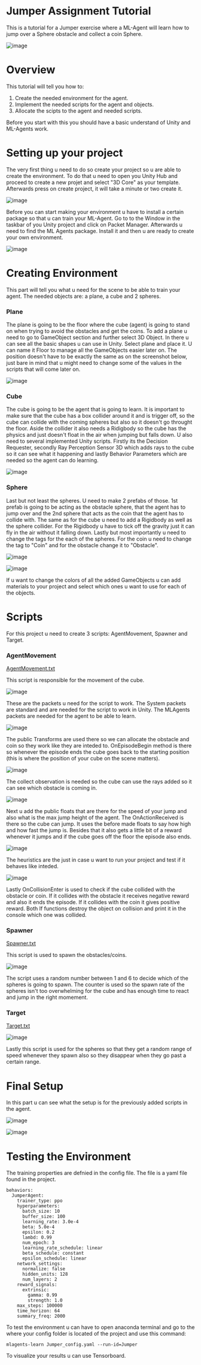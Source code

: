 # Jumper Assignment Tutorial
This is a tutorial for a Jumper exercise where a ML-Agent will learn how to jump over a Sphere obstacle and collect a coin Sphere. 

![image](https://user-images.githubusercontent.com/78807955/233431475-94e47708-b660-46c1-a77e-5660192fc315.png)

# Overview
This tutorial will tell you how to:
  
  1. Create the needed environment for the agent.
  2. Implement the needed scripts for the agent and objects.
  3. Allocate the scipts to the agent and needed scripts.

Before you start with this you should have a basic understand of Unity and ML-Agents work.

# Setting up your project
The very first thing u need to do so create your project so u are able to create the environment. To do that u need to open you Unity Hub and proceed to create a new projet and select "3D Core" as your template. Afterwards press on create project, it will take a minute or two create it.

![image](https://user-images.githubusercontent.com/78807955/233432831-3c5b4737-f78d-4893-be7e-be5ba675a04f.png)

Before you can start making your environment u have to install a certain package so that u can train your ML-Agent. Go to to the Window in the taskbar of you Unity project and click on Packet Manager. Afterwards u need to find the ML Agents package. Install it and then u are ready to create your own environment.

![image](https://user-images.githubusercontent.com/78807955/233433513-060fc98f-7c0b-41d5-9431-6922765a95cf.png)

# Creating Environment

This part will tell you what u need for the scene to be able to train your agent. The needed objects are: a plane, a cube and 2 spheres.

### Plane
The plane is going to be the floor where the cube (agent) is going to stand on when trying to avoid the obstacles and get the coins.
To add a plane u need to go to GameObject section and further select 3D Object. In there u can see all the basic shapes u can use in Unity. Select plane and place it. U can name it Floor to manage all the GameObjects easier later on. The position doesn't have to be exactly the same as on the screenshot below, just bare in mind that u might need to change some of the values in the scripts that will come later on.

![image](https://user-images.githubusercontent.com/78807955/233435319-ec710328-3554-4779-b7ab-c51d608df338.png)

### Cube
The cube is going to be the agent that is going to learn. It is important to make sure that the cube has a box collider around it and is trigger off, so the cube can collide with the coming spheres but also so it doesn't go throught the floor. Aside the collider it also needs a Ridigbody so the cube has the physics and just doesn't float in the air when jumping but falls down. U also need to several implemented Unity scripts. Firstly its the Decision Requester, secondly Ray Perception Sensor 3D which adds rays to the cube so it can see what it happening and lastly Behavior Parameters which are needed so the agent can do learning.

![image](https://user-images.githubusercontent.com/78807955/233436600-ff16b32c-2505-4650-967d-8b570573aea3.png)

### Sphere
Last but not least the spheres. U need to make 2 prefabs of those. 1st prefab is going to be acting as the obstacle sphere, that the agent has to jump over and the 2nd sphere that acts as the coin that the agent has to collide with. The same as for the cube u need to add a Rigidbody as well as the sphere collider. For the Rigidbody u have to tick off the gravity just it can fly in the air without it falling down. Lastly but most importantly u need to change the tags for the each of the spheres. For the coin u need to change the tag to "Coin" and for the obstacle change it to "Obstacle".

![image](https://user-images.githubusercontent.com/78807955/233438333-c09ae268-66f6-45dd-aa4d-12c199879d2d.png)

![image](https://user-images.githubusercontent.com/78807955/233438363-7a3b7b7b-61f1-4e07-a4b9-5567f13ef5ed.png)

If u want to change the colors of all the added GameObjects u can add materials to your project and select which ones u want to use for each of the objects.

# Scripts
For this project u need to create 3 scripts: AgentMovement, Spawner and Target.

### AgentMovement

[AgentMovement.txt](https://github.com/AP-IT-GH/jumper-assignment-BilalElM/files/11289092/AgentMovement.txt)

This script is responsible for the movement of the cube.

![image](https://user-images.githubusercontent.com/78807955/233449349-87b45a40-f21e-4242-bdbf-10a3d52162e5.png)

These are the packets u need for the script to work. The System packets are standard and are needed for the script to work in Unity. The MLAgents packets are needed for the agent to be able to learn.

![image](https://user-images.githubusercontent.com/78807955/233450201-62187c1f-d175-4673-818b-8f3af01ce1d5.png)

The public Transforms are used there so we can allocate the obstacle and coin so they work like they are inteded to. OnEpisodeBegin method is there so whenever the episode ends the cube goes back to the starting position (this is where the position of your cube on the scene matters).

![image](https://user-images.githubusercontent.com/78807955/233451527-6bd35877-fe5a-45e1-89ff-0baa11ac6c1b.png)

The collect observation is needed so the cube can use the rays added so it can see which obstacle is coming in.

![image](https://user-images.githubusercontent.com/78807955/233452698-b2fb48ac-8c3d-490b-93d3-52335d294a99.png)

Next u add the public floats that are there for the speed of your jump and also what is the max jump height of the agent. The OnActionReceived is there so the cube can jump. It uses the before made floats to say how high and how fast the jump is. Besides that it also gets a little bit of a reward whenever it jumps and if the cube goes off the floor the episode also ends.

![image](https://user-images.githubusercontent.com/78807955/233453698-c4f9caeb-ee24-4726-8a4a-29c5766adcbb.png)

The heuristics are the just in case u want to run your project and test if it behaves like inteded.

![image](https://user-images.githubusercontent.com/78807955/233453886-64db96cf-7874-444f-a1d8-f57b8b807de5.png)

Lastly OnCollisionEnter is used to check if the cube collided with the obstacle or coin. If it collides with the obstacle it receives negative reward and also it ends the episode. If it collides with the coin it gives positive reward. Both If functions destroy the object on collision and print it in the console which one was collided.

### Spawner

[Spawner.txt](https://github.com/AP-IT-GH/jumper-assignment-BilalElM/files/11289446/Spawner.txt)

This script is used to spawn the obstacles/coins.

![image](https://user-images.githubusercontent.com/78807955/233457899-436b3afc-b8e8-4009-8ca1-4b2e8fa9d149.png)

The script uses a random number between 1 and 6 to decide which of the spheres is going to spawn. The counter is used so the spawn rate of the spheres isn't too overwhelming for the cube and has enough time to react and jump in the right momement.

### Target

[Target.txt](https://github.com/AP-IT-GH/jumper-assignment-BilalElM/files/11289465/Target.txt)

![image](https://user-images.githubusercontent.com/78807955/233460002-cb12b27d-a0c7-4aad-9d70-29cf95a80af1.png)

Lastly this script is used for the spheres so that they get a random range of speed whenever they spawn also so they disappear when they go past a certain range.

# Final Setup

In this part u can see what the setup is for the previously added scripts in the agent.

![image](https://user-images.githubusercontent.com/78807955/233461734-f7c8de75-70fb-4721-a5ef-8ccd99e1606a.png)

![image](https://user-images.githubusercontent.com/78807955/233461870-c5765571-b4c5-4605-8abf-28f06da9f937.png)

# Testing the Environment

The training properties are defnied in the config file. The file is a yaml file found in the project.

```
behaviors:
  JumperAgent:
    trainer_type: ppo
    hyperparameters:
      batch_size: 10
      buffer_size: 100
      learning_rate: 3.0e-4
      beta: 5.0e-4
      epsilon: 0.2
      lambd: 0.99
      num_epoch: 3
      learning_rate_schedule: linear
      beta_schedule: constant
      epsilon_schedule: linear
    network_settings:
      normalize: false
      hidden_units: 128
      num_layers: 2
    reward_signals:
      extrinsic:
        gamma: 0.99
        strength: 1.0
    max_steps: 100000
    time_horizon: 64
    summary_freq: 2000
```

To test the environment u can have to open anaconda terminal and go to the where your config folder is located of the project and use this command: 

```
mlagents-learn Jumper_config.yaml --run-id=Jumper
```
To visualize your results u can use Tensorboard.
